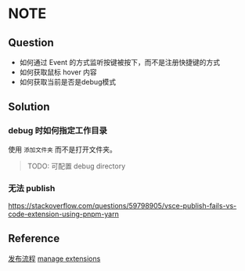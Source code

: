 # NOTE

## Question

- 如何通过 Event 的方式监听按键被按下，而不是注册快捷键的方式
- 如何获取鼠标 hover 内容
- 如何获取当前是否是debug模式

## Solution

### debug 时如何指定工作目录

使用 `添加文件夹` 而不是打开文件夹。

> TODO: 可配置 debug directory

### 无法 publish

https://stackoverflow.com/questions/59798905/vsce-publish-fails-vs-code-extension-using-pnpm-yarn

## Reference

[发布流程](https://juejin.cn/post/7066422674389467144?searchId=2024012816024949A2669EC903E13AC836#heading-7)
[manage extensions](https://marketplace.visualstudio.com/manage/publishers/amonduul?auth_redirect=True)

